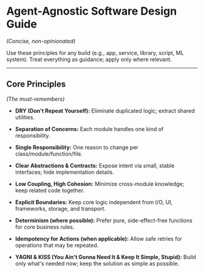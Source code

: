 # Agent-Agnostic Software Design Guide
*(Concise, non-opinionated)*

Use these principles for any build (e.g., app, service, library, script, ML system). Treat everything as guidance; apply only where relevant.

---

## Core Principles
*(The must-remembers)*

* **DRY (Don't Repeat Yourself):** Eliminate duplicated logic; extract shared utilities.

* **Separation of Concerns:** Each module handles one kind of responsibility.

* **Single Responsibility:** One reason to change per class/module/function/file.

* **Clear Abstractions & Contracts:** Expose intent via small, stable interfaces; hide implementation details.

* **Low Coupling, High Cohesion:** Minimize cross-module knowledge; keep related code together.

* **Explicit Boundaries:** Keep core logic independent from I/O, UI, frameworks, storage, and transport.

* **Determinism (where possible):** Prefer pure, side-effect-free functions for core business rules.

* **Idempotency for Actions (when applicable):** Allow safe retries for operations that may be repeated.

* **YAGNI & KISS (You Ain't Gonna Need It & Keep It Simple, Stupid):** Build only what's needed now; keep the solution as simple as possible.